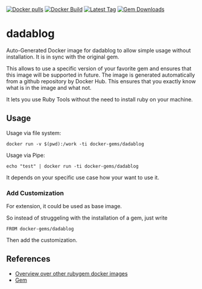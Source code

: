 [![Docker pulls](https://img.shields.io/docker/pulls/rubygem/dadablog.svg)](https://hub.docker.com/r/rubygem/dadablog/)
[![Docker Build](https://img.shields.io/docker/automated/rubygem/dadablog.svg)](https://hub.docker.com/r/rubygem/dadablog/)
[![Latest Tag](https://img.shields.io/github/tag/docker-rubygem/dadablog.svg)](https://hub.docker.com/r/rubygem/dadablog/)
[![Gem Downloads](https://img.shields.io/gem/dt/dadablog.svg)](https://rubygems.org/gems/dadablog/)
# dadablog

Auto-Generated Docker image for dadablog to allow simple usage without installation.
It is in sync with the original gem.

This allows to use a specific version of your favorite gem and ensures that this image will be supported in future.
The image is generated automatically from a github repository by Docker Hub.
This ensures that you exactly know what is in the image and what not.

It lets you use Ruby Tools without the need to install ruby on your machine.

## Usage

Usage via file system:

`docker run -v $(pwd):/work -ti docker-gems/dadablog`

Usage via Pipe:

`echo "test" | docker run -ti docker-gems/dadablog`

It depends on your specific use case how your want to use it.

### Add Customization

For extension, it could be used as base image.

So instead of struggeling with the installation of a gem, just write

`FROM docker-gems/dadablog`

Then add the customization.

## References

 - [Overview over other rubygem docker images](https://github.com/thinkbot/docker-rubygem)
 - [Gem](https://rubygems.org/gems/dadablog/)
